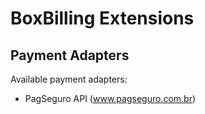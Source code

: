 BoxBilling Extensions
=====================

Payment Adapters
----------------

Available payment adapters:

- PagSeguro API (www.pagseguro.com.br)

